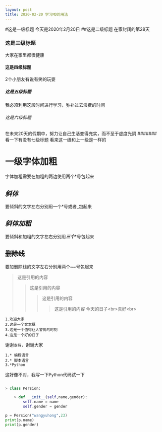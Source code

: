 ```yaml
---
layout: post
title: 2020-02-20 学习MD的用法
---
```

#这是一级标题
今天是2020年2月20日
##这是二级标题
在家封闭的第28天
### 这是三级标题
大家在家里都很健康
#### 这是四级标题
2个小朋友有说有笑的玩耍
##### 这是五级标题
我必须利用这段时间进行学习，弥补过去浪费的时间
###### 这是六级标题
在未来20天的假期中，努力让自己生活变得充实，而不至于虚度光阴
####### 看一下有没有七级标题
看来这一级和上一级是一样的

# **一级字体加粗**
字体加粗需要在加粗的两边使用两个*号包起来

## *斜体*
要倾斜的文字左右分别用一个*号或者_包起来

## ***斜体加粗***
要倾斜和加粗的文字左右分别用***三个****号包起来

## ~~删除线~~
要加删除线的文字左右分别用两个~~号包起来

>这是引用的内容 
>>这是引用的内容
>>>这是引用的内容 
>>>>这是引用的内容
今天的日子\<br>真好\<br>

	1.欢迎大家
	2.这是一个文本框
	3.这是一个值得让人警惕的时刻
	4.这是一个好的日子
谢谢`支持`，谢谢大家<br>

	1.* 编程语言
	2.* 脚本语言
	3.*Python

这好像不对，我写一下Python代码试一下

```Python

> class Persion:

	> def __init__(self,name,gender):
		self.name = name
		self.gender = gender

p = Persion("wangyuhong",23)
print(p.name)
print(p.gender)

	